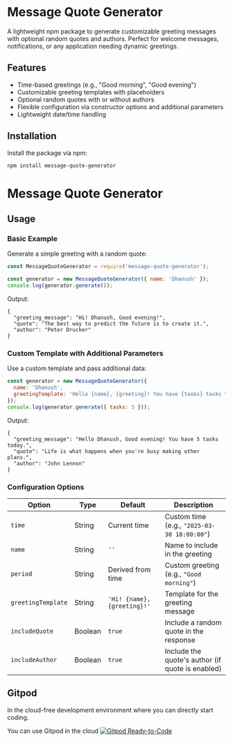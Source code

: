 # Message Quote Generator

A lightweight npm package to generate customizable greeting messages with optional random quotes and authors. Perfect for welcome messages, notifications, or any application needing dynamic greetings.

## Features
- Time-based greetings (e.g., "Good morning", "Good evening")
- Customizable greeting templates with placeholders
- Optional random quotes with or without authors
- Flexible configuration via constructor options and additional parameters
- Lightweight date/time handling

## Installation

Install the package via npm:

```bash
npm install message-quote-generator
```

# Message Quote Generator

## Usage

### Basic Example
Generate a simple greeting with a random quote:

```javascript
const MessageQuoteGenerator = require('message-quote-generator');

const generator = new MessageQuoteGenerator({ name: 'Dhanush' });
console.log(generator.generate());
```

Output:
```
{
  "greeting_message": "Hi! Dhanush, Good evening!",
  "quote": "The best way to predict the future is to create it.",
  "author": "Peter Drucker"
}
```

### Custom Template with Additional Parameters  
Use a custom template and pass additional data:  

```javascript
const generator = new MessageQuoteGenerator({
  name: 'Dhanush',
  greetingTemplate: 'Hello {name}, {greeting}! You have {tasks} tasks today.'
});
console.log(generator.generate({ tasks: 5 }));
```

Output:
```
{
  "greeting_message": "Hello Dhanush, Good evening! You have 5 tasks today.",
  "quote": "Life is what happens when you're busy making other plans.",
  "author": "John Lennon"
}
```

### Configuration Options

| Option            | Type    | Default                 | Description |
|-------------------|--------|-------------------------|-------------|
| `time`           | String | Current time            | Custom time (e.g., `"2025-03-30 18:00:00"`) |
| `name`           | String | `''`                     | Name to include in the greeting |
| `period`         | String | Derived from time        | Custom greeting (e.g., `"Good morning"`) |
| `greetingTemplate` | String | `'Hi! {name}, {greeting}!'` | Template for the greeting message |
| `includeQuote`   | Boolean | `true`                  | Include a random quote in the response |
| `includeAuthor`  | Boolean | `true`                  | Include the quote's author (if quote is enabled) |


## Gitpod

In the cloud-free development environment where you can directly start coding.

You can use Gitpod in the cloud  [![Gitpod Ready-to-Code](https://img.shields.io/badge/Gitpod-Ready--to--Code-blue?logo=gitpod)](https://gitpod.io/#https://github.com/DhanushNehru/message-quote-generator/)
